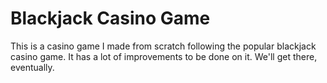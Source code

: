 # Blackjack Casino Game
This is a casino game I made from scratch following the popular blackjack casino game. It has a lot of improvements to be done on it. We'll get there, eventually.

